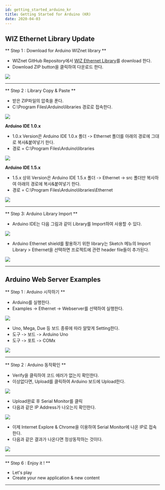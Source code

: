 ```yaml
---
id: getting_started_arduino_kr
title: Getting Started for Arduino (KR)
date: 2020-04-03
---
```


## WIZ Ethernet Library Update

** Step 1 : Download for Arduino WIZnet library **

  - WIZnet GitHub Repository에서 [WIZ Ethernet
    Library](https://github.com/Wiznet/WIZ_Ethernet_Library)를 download
    한다.
  - Download ZIP button을 클릭하여 다운로드 한다.

![](https://d3cmhcsnvv7jc.cloudfront.net/docs/img/osh/w5500_ethernet_shield/library_down.png)

-----

** Step 2 : Library Copy & Paste **

  - 받은 ZIP파일의 압축을 푼다.
  - C:\\Program Files\\Arduino\\libraries 경로로 접속한다.

![](https://d3cmhcsnvv7jc.cloudfront.net/docs/img/osh/w5500_ethernet_shield/folder_3.png)

**Arduino IDE 1.0.x**

  - 1.0.x Version은 Arduino IDE 1.0.x 폴더 -\> Ethernet 폴더를 아래의 경로에 그대로
    복사&붙여넣기 한다.
  - 경로 = C:\\Program Files\\Arduino\\libraries

![](https://d3cmhcsnvv7jc.cloudfront.net/docs/img/osh/w5500_ethernet_shield/folder_1.png)

**Arduino IDE 1.5.x**

  - 1.5.x 상위 Version은 Arduino IDE 1.5.x 폴더 -\> Ethernet -\> src 폴더만 복사하여
    아래의 경로에 복사&붙여넣기 한다.
  - 경로 = C:\\Program Files\\Arduino\\libraries\\Ethernet

![](https://d3cmhcsnvv7jc.cloudfront.net/docs/img/osh/w5500_ethernet_shield/folder_2.png)

-----

** Step 3: Arduino Library Import **

  - Arduino IDE는 다음 그림과 같이 Library를 Import하여 사용할 수 있다.

![](https://d3cmhcsnvv7jc.cloudfront.net/docs/img/osh/w5500_ethernet_shield/getting3-1.png)

  - Arduino Ethernet shield를 활용하기 위한 library는 Sketch 메뉴의 Import Library
    \> Ethernet을 선택하면 프로젝트에 관련 header file들이 추가된다.

![](https://d3cmhcsnvv7jc.cloudfront.net/docs/img/osh/w5500_ethernet_shield/getting3-2.png)

-----

## Arduino Web Server Examples

** Step 1 : Arduino 시작하기 **

  - Arduino를 실행한다.
  - Examples -\> Ethernet -\> Webserver를 선택하여 실행한다.

![](https://d3cmhcsnvv7jc.cloudfront.net/docs/img/osh/w5500_ethernet_shield/getting4.png)

  - Uno, Mega, Due 등 보드 종류에 따라 알맞게 Setting한다.
  - 도구 -\> 보드 -\> Arduino Uno
  - 도구 -\> 포트 -\> COMx

![](https://d3cmhcsnvv7jc.cloudfront.net/docs/img/osh/w5500_ethernet_shield/getting5.png)

-----

** Step 2 : Arduino 동작확인 **

  - Verify을 클릭하여 코드 에러가 없는지 확인한다.
  - 이상없다면, Upload를 클릭하여 Arduino 보드에 Upload한다.

![](https://d3cmhcsnvv7jc.cloudfront.net/docs/img/osh/w5500_ethernet_shield/getting6.png)

  - Upload완료 후 Serial Monitor를 클릭
  - 다음과 같은 IP Address가 나오는지 확인한다.

![](https://d3cmhcsnvv7jc.cloudfront.net/docs/img/osh/w5500_ethernet_shield/getting7.png)

  - 이제 Internet Explore & Chrome을 이용하여 Serial Monitor에 나온 IP로 접속한다.
  - 다음과 같은 결과가 나온다면 정상동작하는 것이다.

![](https://d3cmhcsnvv7jc.cloudfront.net/docs/img/osh/w5500_ethernet_shield/getting8.png)

-----

** Step 6 : Enjoy it \! **

  - Let's play
  - Create your new application & new content

-----